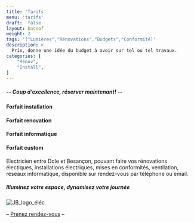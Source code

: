 ```yaml
---
title: 'Tarifs'
menu: 'tarifs'
draft:  false
layout: baseof
weight: 2
tags: '["Lumières","Rénovations","Budgets","Conformité]'
description: >
  Prix, donne une idée du budget à avoir sur tel ou tel travaux.
categories: [
    "Rénov",
    "Install",
]
---
```


<h5>-- Coup d’excellence, réserver maintenant! --</h5>
<h4>Forfait installation</h4>
<h4>Forfait renovation</h4>
<h4>Forfait informatique</h4>
<h4>Forfait custom</h4>


Electricien entre Dole et Besançon, pouvant faire vos rénovations électiques, installations électriques, mises en conformités, ventilation, réseaux informatique, disponible sur rendez-vous par téléphone ou email.

<h5>Illuminez votre espace, dynamisez votre journée 
</h5>

![JB_logo_éléc](/JBelectricite.png) 

– [Prenez rendez-vous](/rendez-vous) –